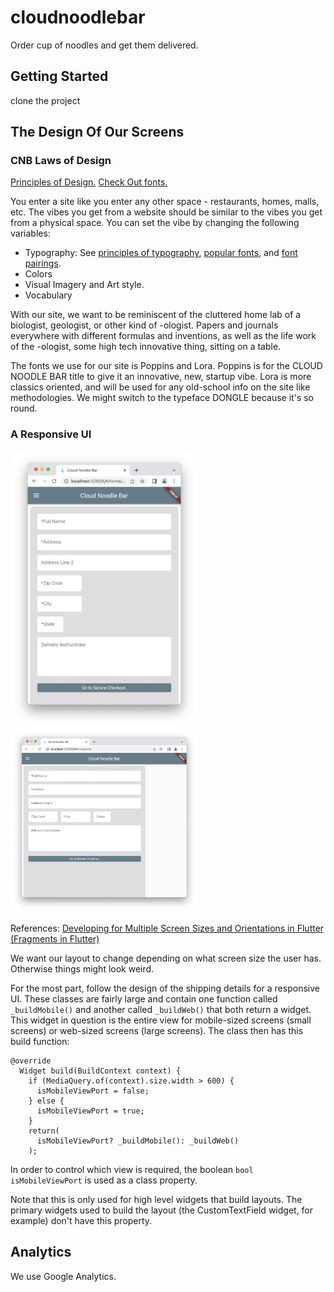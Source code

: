 # cloudnoodlebar

Order cup of noodles and get them delivered.

## Getting Started

clone the project

## The Design Of Our Screens

### CNB Laws of Design

[Principles of Design.](https://xd.adobe.com/ideas/process/ui-design/design-composition-key-principles/https://xd.adobe.com/ideas/process/ui-design/design-composition-key-principles/)
[Check Out fonts.](https://fonts.google.com)

You enter a site like you enter any other space - restaurants, homes, malls, etc.
The vibes you get from a website should be similar to the vibes you get from
a physical space. You can set the vibe by changing the following variables:
 - Typography: See [principles of typography](https://medium.muz.li/why-ui-design-is-all-about-typography-370250d89ce8),
 [popular fonts](https://www.typewolf.com), and [font pairings](https://www.fontpair.co).
 - Colors
 - Visual Imagery and Art style.
 - Vocabulary

With our site, we want to be reminiscent of the cluttered home lab of a biologist, geologist,
or other kind of -ologist. Papers and journals everywhere with different formulas
and inventions, as well as the life work of the -ologist, some high tech innovative thing,
sitting on a table.

The fonts we use for our site is Poppins and Lora. Poppins is for the CLOUD NOODLE BAR title
to give it an innovative, new, startup vibe. Lora is more classics oriented, and will be used
for any old-school info on the site like methodologies. We might switch to the typeface
DONGLE because it's so round.

### A Responsive UI

<p float="left">
<img src="./shipping_mobile_view.png" alt="shipping" width="300"/>
<img src="./shipping_web_view.png" alt="shipping" width="300"/>
</p>

References:
[Developing for Multiple Screen Sizes and Orientations in Flutter (Fragments in Flutter)](https://medium.com/flutter-community/build-responsive-uis-in-flutter-fd450bd59158)

We want our layout to change depending on what screen size the
user has. Otherwise things might look weird.

For the most part, follow the design of the shipping details
for a responsive UI. These classes are fairly large and contain
one function called `_buildMobile()` and another called `_buildWeb()`
that both return a widget. This widget in question is the entire
view for mobile-sized screens (small screens) or web-sized screens
(large screens). The class then has this build function:

```
@override
  Widget build(BuildContext context) {
    if (MediaQuery.of(context).size.width > 600) {
      isMobileViewPort = false;
    } else {
      isMobileViewPort = true;
    }
    return(
      isMobileViewPort? _buildMobile(): _buildWeb()
    );
```

In order to control which view is required, the boolean
`bool isMobileViewPort` is used as a class property.

Note that this is only used for high level widgets that build layouts. The primary widgets used to build the layout
(the CustomTextField widget, for example) don't have this
property.

## Analytics

We use Google Analytics.